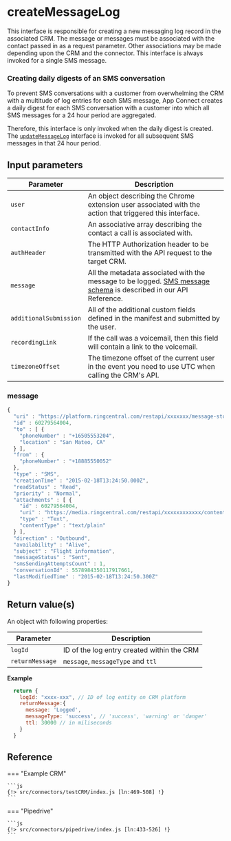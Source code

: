 # createMessageLog

This interface is responsible for creating a new messaging log record in the associated CRM. The message or messages must be associated with the contact passed in as a request parameter. Other associations may be made depending upon the CRM and the connector. This interface is always invoked for a single SMS message.

### Creating daily digests of an SMS conversation

To prevent SMS conversations with a customer from overwhelming the CRM with a multitude of log entries for each SMS message, App Connect creates a daily digest for each SMS conversation with a customer into which all SMS messages for a 24 hour period are aggregated. 

Therefore, this interface is only invoked when the daily digest is created. The [`updateMessageLog`](updateMessageLog.md) interface is invoked for all subsequent SMS messages in that 24 hour period. 

## Input parameters

| Parameter              | Description                                                                                              |
|------------------------|----------------------------------------------------------------------------------------------------------|
| `user`                 | An object describing the Chrome extension user associated with the action that triggered this interface. |
| `contactInfo`          | An associative array describing the contact a call is associated with.                                   |
| `authHeader`           | The HTTP Authorization header to be transmitted with the API request to the target CRM.                  |
| `message`              | All the metadata associated with the message to be logged.  [SMS message schema](https://developers.ringcentral.com/api-reference/Message-Store/readMessage) is described in our API Reference. |
| `additionalSubmission` | All of the additional custom fields defined in the manifest and submitted by the user.                   |
| `recordingLink`        | If the call was a voicemail, then this field will contain a link to the voicemail.                       |
| `timezoneOffset`       | The timezone offset of the current user in the event you need to use UTC when calling the CRM's API.     |

### message

```js
{
  "uri" : "https://platform.ringcentral.com/restapi/xxxxxxx/message-store/60279564004",
  "id" : 60279564004,
  "to" : [ {
    "phoneNumber" : "+16505553204",
    "location" : "San Mateo, CA"
  } ],
  "from" : {
    "phoneNumber" : "+18885550052"
  },
  "type" : "SMS",
  "creationTime" : "2015-02-18T13:24:50.000Z",
  "readStatus" : "Read",
  "priority" : "Normal",
  "attachments" : [ {
    "id" : 60279564004,
    "uri" : "https://media.ringcentral.com/restapi/xxxxxxxxxxxx/content/60279564004",
    "type" : "Text",
    "contentType" : "text/plain"
  } ],
  "direction" : "Outbound",
  "availability" : "Alive",
  "subject" : "Flight information",
  "messageStatus" : "Sent",
  "smsSendingAttemptsCount" : 1,
  "conversationId" : 5578984350117917661,
  "lastModifiedTime" : "2015-02-18T13:24:50.300Z"
}
```

## Return value(s)

An object with following properties:

| Parameter              | Description                                                                                              |
|------------------------|----------------------------------------------------------------------------------------------------------|
|`logId`| ID of the log entry created within the CRM|
|`returnMessage`|`message`, `messageType` and `ttl`|

**Example**
```js
  return {
    logId: "xxxx-xxx", // ID of log entity on CRM platform
    returnMessage:{
      message: 'Logged',
      messageType: 'success', // 'success', 'warning' or 'danger'
      ttl: 30000 // in miliseconds
    }
  }
```


## Reference

=== "Example CRM"

    ```js
    {!> src/connectors/testCRM/index.js [ln:469-508] !}
	```
	
=== "Pipedrive"

	```js
    {!> src/connectors/pipedrive/index.js [ln:433-526] !}
	```

